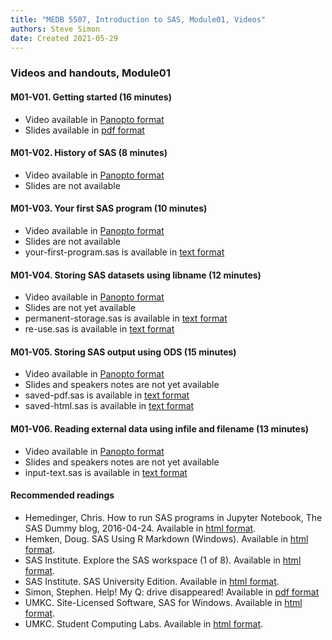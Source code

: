 ```yaml
---
title: "MEDB 5507, Introduction to SAS, Module01, Videos"
authors: Steve Simon
date: Created 2021-05-29
---
```


### Videos and handouts, Module01

#### M01-V01. Getting started (16 minutes)

+ Video available in [Panopto format][m01v01]
+ Slides available in [pdf format][git1]

#### M01-V02. History of SAS (8 minutes)

+ Video available in [Panopto format][m01v02]
+ Slides are not available

#### M01-V03. Your first SAS program (10 minutes)

+ Video available in [Panopto format][m01V03]
+ Slides are not available
+ your-first-program.sas is available in [text format][git2]

#### M01-V04. Storing SAS datasets using libname (12 minutes)

+ Video available in [Panopto format][m01v04]
+ Slides are not yet available
+ permanent-storage.sas is available in [text format][git3]
+ re-use.sas is available in [text format][git4]

#### M01-V05. Storing SAS output using ODS (15 minutes)

+ Video available in [Panopto format][m01v05]
+ Slides and speakers notes are not yet available
+ saved-pdf.sas is available in [text format][git5]
+ saved-html.sas is available in [text format][git6]

#### M01-V06. Reading external data using infile and filename (13 minutes)

+ Video available in [Panopto format][m01v06]
+ Slides and speakers notes are not yet available
+ input-text.sas is available in [text format][git7]

#### Recommended readings

+ Hemedinger, Chris. How to run SAS programs in Jupyter Notebook, The SAS Dummy blog, 2016-04-24. Available in [html format][hem1].
+ Hemken, Doug. SAS Using R Markdown (Windows). Available in [html format][hem2].
+ SAS Institute. Explore the SAS workspace (1 of 8). Available in [html format][sas1].
+ SAS Institute. SAS University Edition. Available in [html format][sas2].
+ Simon, Stephen. Help! My Q: drive disappeared! Available in [pdf format][sim1]
+ UMKC. Site-Licensed Software, SAS for Windows. Available in [html format][umk1].
+ UMKC. Student Computing Labs. Available in [html format][umk2].

[hem1]: https://blogs.sas.com/content/sasdummy/2016/04/24/how-to-run-sas-programs-in-jupyter-notebook/
[hem2]: https://www.ssc.wisc.edu/~hemken/SASworkshops/Markdown/SASmarkdown.html
[sas1]: http://support.sas.com/training/sas94/m3_1.htm
[sas2]: https://www.sas.com/en_us/software/university-edition.html
[sim1]: https://github.com/pmean/introduction-to-SAS/blob/master/basics1/results/lost-drive.pdf
[umk1]: https://www.umkc.edu/is/support/services/software/siteLicensed/SAS/Index.asp
[umk2]: https://blogs.sas.com/content/sasdummy/2016/04/24/how-to-run-sas-programs-in-jupyter-notebook/

[git1]: https://github.com/classes-medb/5507/blob/master/module01/results/slides-with-speaker-notes-01-01.pdf
[git2]: https://github.com/pmean/introduction-to-SAS/blob/master/basics1/src/your-first-program.sas
[git3]: https://github.com/pmean/introduction-to-SAS/tree/master/basics1/src/saved-pdf.sas
[git4]: https://github.com/pmean/introduction-to-SAS/blob/master/basics1/src/saved-html.sas
[git5]: https://github.com/pmean/introduction-to-SAS/tree/master/basics1/src/saved-pdf.sas
[git6]: https://github.com/pmean/introduction-to-SAS/blob/master/basics1/src/saved-html.sas
[git7]: https://github.com/pmean/introduction-to-SAS/tree/master/basics1/src/input-text.sas

[m01v01]: https://umkc.hosted.panopto.com/Panopto/Pages/Viewer.aspx?id=3c8860e3-ec58-4873-ba83-aa68012a84c2
[m01v02]: https://umkc.hosted.panopto.com/Panopto/Pages/Viewer.aspx?id=ba88be23-73d8-4804-ada4-aa73011ac94a
[m01v03]: https://umkc.hosted.panopto.com/Panopto/Pages/Viewer.aspx?id=671572b5-a25a-46e0-8d85-aa730122496b
[m01v04]: https://umkc.hosted.panopto.com/Panopto/Pages/Viewer.aspx?id=a8dbb622-2d61-41a7-b6a4-aa7301264e3e
[m01V05]: https://umkc.hosted.panopto.com/Panopto/Pages/Viewer.aspx?id=cebf1a98-06bf-41e0-9be1-aa7301384dc6
[m01V06]: https://umkc.hosted.panopto.com/Panopto/Pages/Viewer.aspx?id=faeefa60-c4ed-4d5b-a959-aa73013ea6af

